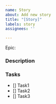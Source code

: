 ```yaml
---
name: Story
about: Add new story
title: "[Story]"
labels: story
assignees: ''

---
```


Epic:

### Description

### Tasks

- [] Task1
- [] Task2
- [] Task3
